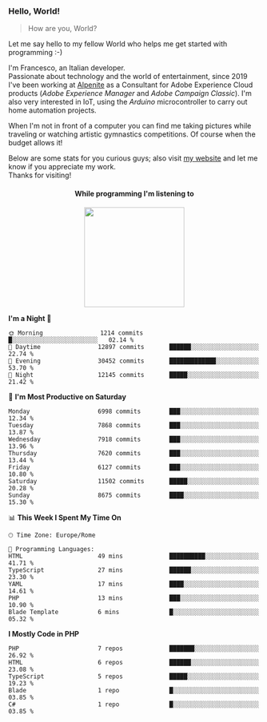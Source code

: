 ### Hello, World!

> How are you, World?

Let me say hello to my fellow World who helps me get started with programming :-)

I'm Francesco, an Italian developer.  
Passionate about technology and the world of entertainment, since 2019 I've been working at [Alpenite](https://www.alpenite.com) as a Consultant for Adobe Experience Cloud products (*Adobe Experience Manager* and *Adobe Campaign Classic*). I'm also very interested in IoT, using the *Arduino* microcontroller to carry out home automation projects.

When I'm not in front of a computer you can find me taking pictures while traveling or watching artistic gymnastics competitions. Of course when the budget allows it!

Below are some stats for you curious guys; also visit [my website](https://www.francescorega.eu) and let me know if you appreciate my work.  
Thanks for visiting!

<div align="center">
  <h4>While programming I'm listening to</h4>
  <a href="https://apps.francescorega.eu/now-playing/11147232609" target="_blank"><img src="https://apps.francescorega.eu/now-playing/11147232609" width="200"></a>
</div>

<!--START_SECTION:waka-->
**I'm a Night 🦉** 

```text
🌞 Morning                1214 commits        █░░░░░░░░░░░░░░░░░░░░░░░░   02.14 % 
🌆 Daytime                12897 commits       ██████░░░░░░░░░░░░░░░░░░░   22.74 % 
🌃 Evening                30452 commits       █████████████░░░░░░░░░░░░   53.70 % 
🌙 Night                  12145 commits       █████░░░░░░░░░░░░░░░░░░░░   21.42 % 
```
📅 **I'm Most Productive on Saturday** 

```text
Monday                   6998 commits        ███░░░░░░░░░░░░░░░░░░░░░░   12.34 % 
Tuesday                  7868 commits        ███░░░░░░░░░░░░░░░░░░░░░░   13.87 % 
Wednesday                7918 commits        ███░░░░░░░░░░░░░░░░░░░░░░   13.96 % 
Thursday                 7620 commits        ███░░░░░░░░░░░░░░░░░░░░░░   13.44 % 
Friday                   6127 commits        ███░░░░░░░░░░░░░░░░░░░░░░   10.80 % 
Saturday                 11502 commits       █████░░░░░░░░░░░░░░░░░░░░   20.28 % 
Sunday                   8675 commits        ████░░░░░░░░░░░░░░░░░░░░░   15.30 % 
```


📊 **This Week I Spent My Time On** 

```text
🕑︎ Time Zone: Europe/Rome

💬 Programming Languages: 
HTML                     49 mins             ██████████░░░░░░░░░░░░░░░   41.71 % 
TypeScript               27 mins             ██████░░░░░░░░░░░░░░░░░░░   23.30 % 
YAML                     17 mins             ████░░░░░░░░░░░░░░░░░░░░░   14.61 % 
PHP                      13 mins             ███░░░░░░░░░░░░░░░░░░░░░░   10.90 % 
Blade Template           6 mins              █░░░░░░░░░░░░░░░░░░░░░░░░   05.32 % 
```

**I Mostly Code in PHP** 

```text
PHP                      7 repos             ███████░░░░░░░░░░░░░░░░░░   26.92 % 
HTML                     6 repos             ██████░░░░░░░░░░░░░░░░░░░   23.08 % 
TypeScript               5 repos             █████░░░░░░░░░░░░░░░░░░░░   19.23 % 
Blade                    1 repo              █░░░░░░░░░░░░░░░░░░░░░░░░   03.85 % 
C#                       1 repo              █░░░░░░░░░░░░░░░░░░░░░░░░   03.85 % 
```




<!--END_SECTION:waka-->
